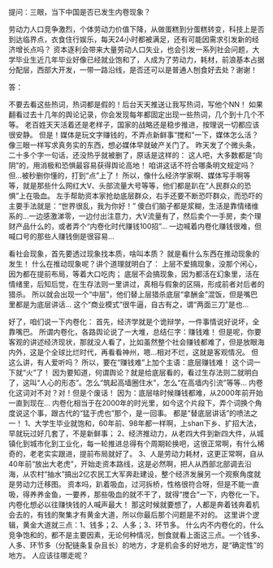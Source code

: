 提问：三眼，当下中国是否已发生内卷现象？

劳动力人口竞争激烈，个体劳动力价值下降，从做蛋糕到分蛋糕转变，科技上是否到达临界点，衣食住行娱乐，每天24小时都被满足，还有可能因需求引发新的经济增长点吗？
资本逐利会带来大量劳动人口失业，也会引发一系列社会问题，大学毕业生近几年毕业好像已经就业饱和了，人成为了劳动力，耗材，前浪基本占据分配层，西部大开发，一带一路沿线，是否还可以是普通人刨食好去处？谢谢！



答：

不要去看这些热词，热词都是假的！后台天天推送让我写热词，写他个NN！
如果翻看过去十几年的舆论记录，你会发现每年都固定出现一些热词，几个到十几个不等。
老百姓天天活着还是老样子，国家的战略还是稳步推进，按理说一切都应该很安静。
但是！媒体是玩文字赚钱的，不弄点新鲜事“搅和”一下，媒体怎么活？像三眼一样写求真务实的东西，想必媒体早就破产关门了。 昨天发了个微头条，二十多个字一句话，还没热乎就被删了，原话是这样的：
这人吧，大多数都是“向阴”的，用消极和恐惧最容易获得舆论高地！
咱讲这话不符合哪条明文规定吗？但...被秒删你懂的，打到“点”上了！ 所以，像什么经济学家啊、媒体写手啊等等，就是那些什么网红大V、头部流量大号等等，他们都是趴在“人民群众的恐惧”上在吸血。
左手帮助资本家抢劫底层群众，右手还要不断恐吓群众，而恐吓的主要手法就是：“世界很乱，我为你好！”
傻白们脑子都是浆糊，生活是靠情绪维系的...一边感激涕零，一边付出注意力，大V流量有了，然后卖个一手房，卖个理财产品什么的，或者弄个“内卷化时代赚钱100招”... 一边喊着内卷化赚钱很难，但喊口号的那些人赚钱倒是很容易... 


看社会现象，首先要透过现象找本质，啥叫本质？
就是看什么东西在推动现象的发生！ 什么在推动现象呢？讲个道理就明白了：
上层不爱搞现象，没那个闲心，因为都在提前布局，等着大口吃肉；
底层不会搞现象，因为都活在幻象里，活在情绪里，后知后觉，在生存法则一里讲过，真相与假象的区隔，形成前者对后者的猎杀。
所以就会出现一个“中层”，他们替上层猎杀底层“拿酬金”混饭，但是嘴巴里都是为底层讲话...
这个“商业模式”很牛逼，自古有之，谓“两面三刀”是也...  

好了，咱们说一下内卷化：
首先，经济学就是个诡辩学，一件事情说好说坏，全靠嘴巴。
所谓内卷化，各路舆论说了一大堆，总结仨字：赚钱难！ 但是呢，你要客观的讲述经济现状，那就没人看了，比如虽然整个社会赚钱都难了，但是放眼海内外，这是个全球比烂时代，再看看神州，嗯...相对不烂，这就是客观情况。 但这么讲，有人爱听吗？ 所以，要在“赚钱难”上加个主语：底层赚钱难！
这个词一下就“火”了！ 因为要知道，何谓舆论？就是给底层看的，看过生存法则二就明白了，这叫“人心的形态”。怎么“筑起高墙圈住水”，怎么“在高墙内引流”等等... 内卷化这词对不对？对！但是个废话！
因为：底层啥时候赚钱都难，从2000年前开始一直到现在...
内卷化相当于在2000年的时光里，如今这个片段下，弄个词换个角度说这个事，跟古代的“猛于虎也”那个，是一回事。
都是“替底层讲话”的喷法之一！ 1、大学生毕业就饱和，60年前、98年都一样啊，上shan下乡、扩招大法，早就玩过好几套了，不是新鲜事；
2、经济推动力，从老四大件到新四大件，从城镇化到城市化到工业化，每一轮推进总得有个周期轮换吧，这很正常啊，有什么稀奇的，老老实实跟进，提前布局就好了。
3、人是劳动力耗材，这更正常啊，自从40年前“放出大老虎”，开始走资本路线，这是必然啊，把人从西部北部调去沿海，从农村“抽水”搞出2亿农民工大军奔赴建设，整个经济发展另一个观察角度就是劳动力迁移图。
资本吗，趴着吸血，过河拆桥，性格很符合呀，但是不能一直吸，得养养金鱼，一要养，那些吸血的就不干了，就得“搅合”一下，内卷化一下。
内卷化想必以往赚快钱的人喊声最大！
那这时候就要想了，人都是奔着钱奔着机会去的，有钱的聚集才有黄金大道，所以你最后那个问题是不对的。 这里讲个逻辑，黄金大道就三点：1、钱多；2、人多；3、环节多。 什么内不内卷化的，什么竞争饱和的，都不是主要因素，无论何种情况，刨食就看上面这三点。一个钱多、人多、环节多（分配链条复杂且长）的地方，才是机会多的好地方，是“确定性”的地方。
人应该往哪走呢？